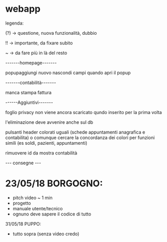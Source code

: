 # webapp
legenda:

(?) -> questione, nuova funzionalità, dubbio

!! -> importante, da fixare subito

~ -> da fare più in là del resto

-------homepage-------

popupaggiungi nuovo nascondi campi quando apri il popup

-------contabilità-------

manca stampa fattura

------Aggiuntivi-------

foglio privacy non viene ancora scaricato qundo inserito per la prima volta

l'eliminazione deve avvenire anche sul db

pulsanti header colorati uguali (schede appuntamenti anagrafica e contabilita) o comunque cercare la concordanza dei colori per funzioni simili (es soldi, pazienti, appuntamenti)

rimuovere id da mostra contabilità

--- consegne ---

# 23/05/18 BORGOGNO:
 - pitch video ~ 1 min
 - progetto
 - manuale utente/tecnico
 - ognuno deve sapere il codice di tutto


31/05/18 PUPPO:
 - tutto sopra (senza video credo)


